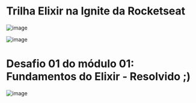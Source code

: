 # Trilha Elixir na Ignite da Rocketseat

![image](https://user-images.githubusercontent.com/69761459/144122242-9d7eef40-93ad-46d0-b8b1-7e17bbec55f8.png)

![image](https://user-images.githubusercontent.com/69761459/144122176-4101d6fb-ccaa-429d-9490-404d51959ca4.png)

# Desafio 01 do módulo 01: Fundamentos do Elixir - Resolvido ;)

![image](https://user-images.githubusercontent.com/69761459/144122513-981c73cb-0f50-432c-b55d-5dca711c6606.png)
